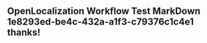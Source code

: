 <properties
ms.topic="hero-topic"
ms.test1="hero-topic"
ms.test2="test"/>

## OpenLocalization Workflow Test MarkDown 1e8293ed-be4c-432a-a1f3-c79376c1c4e1 thanks!
<!--HONumber=Mar16_HO3-->
